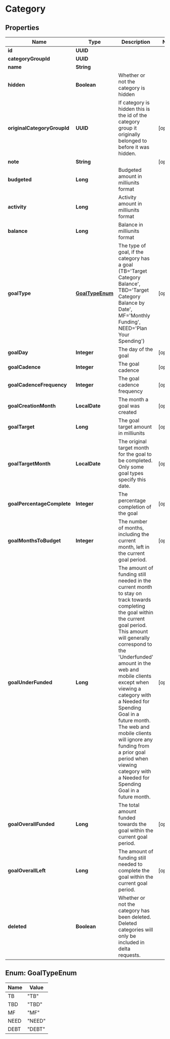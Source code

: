 

# Category


## Properties

| Name | Type | Description | Notes |
|------------ | ------------- | ------------- | -------------|
|**id** | **UUID** |  |  |
|**categoryGroupId** | **UUID** |  |  |
|**name** | **String** |  |  |
|**hidden** | **Boolean** | Whether or not the category is hidden |  |
|**originalCategoryGroupId** | **UUID** | If category is hidden this is the id of the category group it originally belonged to before it was hidden. |  [optional] |
|**note** | **String** |  |  [optional] |
|**budgeted** | **Long** | Budgeted amount in milliunits format |  |
|**activity** | **Long** | Activity amount in milliunits format |  |
|**balance** | **Long** | Balance in milliunits format |  |
|**goalType** | [**GoalTypeEnum**](#GoalTypeEnum) | The type of goal, if the category has a goal (TB&#x3D;&#39;Target Category Balance&#39;, TBD&#x3D;&#39;Target Category Balance by Date&#39;, MF&#x3D;&#39;Monthly Funding&#39;, NEED&#x3D;&#39;Plan Your Spending&#39;) |  [optional] |
|**goalDay** | **Integer** | The day of the goal |  [optional] |
|**goalCadence** | **Integer** | The goal cadence |  [optional] |
|**goalCadenceFrequency** | **Integer** | The goal cadence frequency |  [optional] |
|**goalCreationMonth** | **LocalDate** | The month a goal was created |  [optional] |
|**goalTarget** | **Long** | The goal target amount in milliunits |  [optional] |
|**goalTargetMonth** | **LocalDate** | The original target month for the goal to be completed.  Only some goal types specify this date. |  [optional] |
|**goalPercentageComplete** | **Integer** | The percentage completion of the goal |  [optional] |
|**goalMonthsToBudget** | **Integer** | The number of months, including the current month, left in the current goal period. |  [optional] |
|**goalUnderFunded** | **Long** | The amount of funding still needed in the current month to stay on track towards completing the goal within the current goal period.  This amount will generally correspond to the &#39;Underfunded&#39; amount in the web and mobile clients except when viewing a category with a Needed for Spending Goal in a future month.  The web and mobile clients will ignore any funding from a prior goal period when viewing category with a Needed for Spending Goal in a future month. |  [optional] |
|**goalOverallFunded** | **Long** | The total amount funded towards the goal within the current goal period. |  [optional] |
|**goalOverallLeft** | **Long** | The amount of funding still needed to complete the goal within the current goal period. |  [optional] |
|**deleted** | **Boolean** | Whether or not the category has been deleted.  Deleted categories will only be included in delta requests. |  |



## Enum: GoalTypeEnum

| Name | Value |
|---- | -----|
| TB | &quot;TB&quot; |
| TBD | &quot;TBD&quot; |
| MF | &quot;MF&quot; |
| NEED | &quot;NEED&quot; |
| DEBT | &quot;DEBT&quot; |



